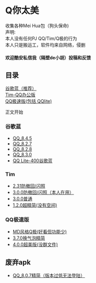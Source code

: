 # Q你太美  
收集各种Mei Hua包（狗头保命)  
声明:  
本人没有任何PJ QQ/Tim/Q极的行为  
本人只是搬运工，软件均来自网络，侵删  
  
#### 欢迎酷安私信我（隔壁de小胡）投稿和反馈  
  
## 目录  
[谷歌蓝（推荐）](#谷歌蓝)  
[Tim-QQ办公版](#Tim)  
[QQ极速版(包括 QQlite)](#QQ极速版)
  
正文开始 
### 谷歌蓝  
 - [QQ_8.4.5](https://gebixiaohu.lanzoui.com/iPKDWm7s4fg)  
 - [QQ_8.2.7](https://gebixiaohu.lanzoui.com/ik9ZOm7s55c)  
 - [QQ_8.2.8](https://gebixiaohu.lanzoui.com/igpemm7s64h)  
 - [QQ_8.3.0](https://gebixiaohu.lanzoui.com/iUOw5m7s79i)  
 - [QQ Lite-400谷歌蓝](https://gebixiaohu.lanzoui.com/iZo7dm7s85a)  
  
### Tim  
 - [2.31防撤回/闪照](https://gebixiaohu.lanzoui.com/i25ULm7tw4j)  
 - [3.0.0防撤回/闪照（本人在用）](https://gebixiaohu.lanzoui.com/ipNcum7tvih)  
 - [3.0.0普通](https://gebixiaohu.lanzoui.com/icVFpm7ttqd)  
 - [1.2.0超精简(没有空间)](https://gebixiaohu.lanzoui.com/i8VMOm7trdi)  
  
### QQ极速版  
 - [MD风格Q极(好看但功能少)](https://gebixiaohu.lanzoui.com/iF1wKm7v19a)  
 - [3.7.0换气泡精简](https://gebixiaohu.lanzoui.com/ih9uBm7twwh)  
 - [4.0.0超美版(没群文件)](https://gebixiaohu.lanzoui.com/iqzfgm7)
  
## 废弃apk  
 - [QQ_8.0.7精简（版本过低无法登陆）](https://gebixiaohu.lanzoux.com/ipZ07m7s39e)  
